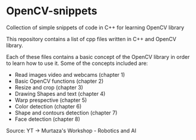 # OpenCV-snippets
Collection of simple snippets of code in C++ for learning OpenCV library

This repository contains a list of cpp files written in C++ and OpenCV library. 

Each of these files contains a basic concept of the OpenCV library in order to learn how to use it. 
Some of the concepts included are: 
- Read images video and webcams (chapter 1) 
- Basic OpenCV functions (chapter 2)
- Resize and crop (chapter 3)
- Drawing Shapes and text (chapter 4)
- Warp prespective (chapter 5)
- Color detection (chapter 6)
- Shape and contours detection (chapter 7)
- Face detection (chapter 8)

Source: YT -> Murtaza's Workshop - Robotics and AI 
